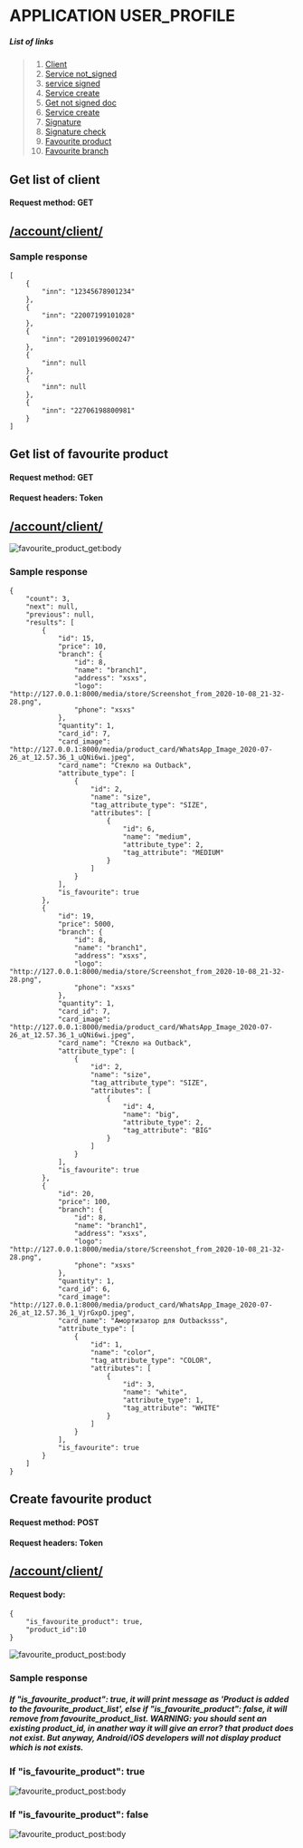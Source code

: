 # APPLICATION USER_PROFILE

##### List of links 

>1. [Client](#get-list-of-client)
>2. [Service not_signed](#get-list-of-product-card)
>3. [service signed](#search-in-list-of-product-card)
>4. [Service create](#get-list-of-scope-of-product )
>5. [Get not signed doc](#get-list-of-attribute-type)
>6. [Service create](#get-list-attribute-of-product)
>7. [Signature](#get-list-of-category)
>8. [Signature check](#get-list-of-sub_category)
>9. [Favourite product](#get-list-of-brand)
>10. [Favourite branch](#get-list-of-product)



## Get list of client
#### Request method: GET

## [/account/client/](https://demoapp.baitushum.kg/account/client/) 


### Sample response

    [
        {
            "inn": "12345678901234"
        },
        {
            "inn": "22007199101028"
        },
        {
            "inn": "20910199600247"
        },
        {
            "inn": null
        },
        {
            "inn": null
        },
        {
            "inn": "22706198800981"
        }
    ]
    
    
    
## Get list of favourite product
#### Request method: GET
#### Request headers: Token

## [/account/client/](https://demoapp.baitushum.kg/account/favourite_product/) 

![favourite_product_get:body](images/Favourite_product_get.png)

### Sample response

    {
        "count": 3,
        "next": null,
        "previous": null,
        "results": [
            {
                "id": 15,
                "price": 10,
                "branch": {
                    "id": 8,
                    "name": "branch1",
                    "address": "xsxs",
                    "logo": "http://127.0.0.1:8000/media/store/Screenshot_from_2020-10-08_21-32-28.png",
                    "phone": "xsxs"
                },
                "quantity": 1,
                "card_id": 7,
                "card_image": "http://127.0.0.1:8000/media/product_card/WhatsApp_Image_2020-07-26_at_12.57.36_1_uQNi6wi.jpeg",
                "card_name": "Стекло на Outback",
                "attribute_type": [
                    {
                        "id": 2,
                        "name": "size",
                        "tag_attribute_type": "SIZE",
                        "attributes": [
                            {
                                "id": 6,
                                "name": "medium",
                                "attribute_type": 2,
                                "tag_attribute": "MEDIUM"
                            }
                        ]
                    }
                ],
                "is_favourite": true
            },
            {
                "id": 19,
                "price": 5000,
                "branch": {
                    "id": 8,
                    "name": "branch1",
                    "address": "xsxs",
                    "logo": "http://127.0.0.1:8000/media/store/Screenshot_from_2020-10-08_21-32-28.png",
                    "phone": "xsxs"
                },
                "quantity": 1,
                "card_id": 7,
                "card_image": "http://127.0.0.1:8000/media/product_card/WhatsApp_Image_2020-07-26_at_12.57.36_1_uQNi6wi.jpeg",
                "card_name": "Стекло на Outback",
                "attribute_type": [
                    {
                        "id": 2,
                        "name": "size",
                        "tag_attribute_type": "SIZE",
                        "attributes": [
                            {
                                "id": 4,
                                "name": "big",
                                "attribute_type": 2,
                                "tag_attribute": "BIG"
                            }
                        ]
                    }
                ],
                "is_favourite": true
            },
            {
                "id": 20,
                "price": 100,
                "branch": {
                    "id": 8,
                    "name": "branch1",
                    "address": "xsxs",
                    "logo": "http://127.0.0.1:8000/media/store/Screenshot_from_2020-10-08_21-32-28.png",
                    "phone": "xsxs"
                },
                "quantity": 1,
                "card_id": 6,
                "card_image": "http://127.0.0.1:8000/media/product_card/WhatsApp_Image_2020-07-26_at_12.57.36_1_VjrGxpO.jpeg",
                "card_name": "Амортизатор для Outbacksss",
                "attribute_type": [
                    {
                        "id": 1,
                        "name": "color",
                        "tag_attribute_type": "COLOR",
                        "attributes": [
                            {
                                "id": 3,
                                "name": "white",
                                "attribute_type": 1,
                                "tag_attribute": "WHITE"
                            }
                        ]
                    }
                ],
                "is_favourite": true
            }
        ]
    }

    
## Create favourite product
#### Request method: POST
#### Request headers: Token


## [/account/client/](https://demoapp.baitushum.kg/account/favourite_product/) 


#### Request body: 

    {
        "is_favourite_product": true,
        "product_id":10
    }


![favourite_product_post:body](images/favourite_product_post.png)

### Sample response 

##### If "is_favourite_product": true, it will print message as 'Product is added to the favourite_product_list', else if "is_favourite_product": false, it will remove from favourite_product_list. WARNING: you should sent an existing product_id, in anather way it will give an error? that product does not exist. But anyway, Android/iOS developers will not display product which is not exists. 


### If "is_favourite_product": true
![favourite_product_post:body](images/favourite_product_response.png)

### If "is_favourite_product": false
![favourite_product_post:body](images/favourite_product_response_false.png)



